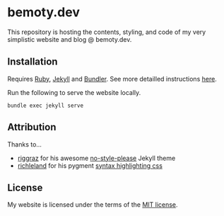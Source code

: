 # bemoty.dev

This repository is hosting the contents, styling, and code of my very simplistic website and blog @ bemoty.dev.

## Installation

Requires [Ruby](https://www.ruby-lang.org/), [Jekyll](https://jekyllrb.com/) and [Bundler](https://bundler.io/). See more detailled instructions [here](https://docs.github.com/en/github/working-with-github-pages/testing-your-github-pages-site-locally-with-jekyll).

Run the following to serve the website locally.

```console
bundle exec jekyll serve
```

## Attribution

Thanks to...

- [riggraz](https://github.com/riggraz) for his awesome [no-style-please](https://github.com/riggraz/no-style-please) Jekyll theme
- [richleland](https://github.com/richleland) for his pygment [syntax highlighting css](https://github.com/richleland/pygments-css)

## License

My website is licensed under the terms of the [MIT license](https://choosealicense.com/licenses/mit/).
